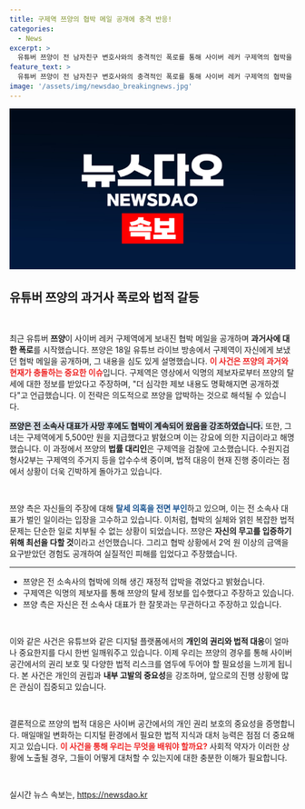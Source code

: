 ```yaml
---
title: 구제역 쯔양의 협박 메일 공개에 충격 반응!
categories:
  - News
excerpt: >
  유튜버 쯔양이 전 남자친구 변호사와의 충격적인 폭로를 통해 사이버 레커 구제역의 협박을 공개했습니다. 과거의 진실이 드러나는 이 사건의 전말은 무엇일까요? 클릭해 자세히 알아보세요!
feature_text: >
  유튜버 쯔양이 전 남자친구 변호사와의 충격적인 폭로를 통해 사이버 레커 구제역의 협박을 공개했습니다. 과거의 진실이 드러나는 이 사건의 전말은 무엇일까요? 클릭해 자세히 알아보세요!
image: '/assets/img/newsdao_breakingnews.jpg'
---
```


<p><img src="/assets/img/newsdao_breakingnews.jpg" alt="firstkoreanews 속보" /></p>

<h2 data-ke-size="size26">유튜버 쯔양의 과거사 폭로와 법적 갈등</h2>

<p data-ke-size="size16">&nbsp;</p>

<p>최근 유튜버 <b>쯔양</b>이 사이버 레커 구제역에게 보내진 협박 메일을 공개하며 <b>과거사에 대한 폭로</b>를 시작했습니다. 쯔양은 18일 유튜브 라이브 방송에서 구제역이 자신에게 보냈던 협박 메일을 공개하며, 그 내용을 심도 있게 설명했습니다. <b><span style="color: #ee2323;">이 사건은 쯔양의 과거와 현재가 충돌하는 중요한 이슈</span></b>입니다. 구제역은 영상에서 익명의 제보자로부터 쯔양의 탈세에 대한 정보를 받았다고 주장하며, "더 심각한 제보 내용도 명확해지면 공개하겠다"고 언급했습니다. 이 전략은 의도적으로 쯔양을 압박하는 것으로 해석될 수 있습니다.</p>

<p><b><span style="background-color: #21538527;">쯔양은 전 소속사 대표가 사망 후에도 협박이 계속되어 왔음을 강조하였습니다.</span></b> 또한, 그녀는 구제역에게 5,500만 원을 지급했다고 밝혔으며 이는 강요에 의한 지급이라고 해명했습니다. 이 과정에서 쯔양의 <b>법률 대리인</b>은 구제역을 검찰에 고소했습니다. 수원지검 형사2부는 구제역의 주거지 등을 압수수색 중이며, 법적 대응이 현재 진행 중이라는 점에서 상황이 더욱 긴박하게 돌아가고 있습니다.</p>

<p data-ke-size="size16">&nbsp;</p>

<p>쯔양 측은 자신들의 주장에 대해 <b><span style="color: #1a5490;">탈세 의혹을 전면 부인</span></b>하고 있으며, 이는 전 소속사 대표가 벌인 일이라는 입장을 고수하고 있습니다. 이처럼, 협박의 실체와 얽힌 복잡한 법적 문제는 단순한 일로 치부될 수 없는 상황이 되었습니다. 쯔양은 <b>자신의 무고를 입증하기 위해 최선을 다할 것</b>이라고 선언했습니다. 그리고 협박 상황에서 2억 원 이상의 금액을 요구받았던 경험도 공개하여 실질적인 피해를 입었다고 주장했습니다.</p>

<hr>

<ul>
<li>쯔양은 전 소속사의 협박에 의해 생긴 재정적 압박을 겪었다고 밝혔습니다.</li>
<li>구제역은 익명의 제보자를 통해 쯔양의 탈세 정보를 입수했다고 주장하고 있습니다.</li>
<li>쯔양 측은 자신은 전 소속사 대표가 한 잘못과는 무관하다고 주장하고 있습니다.</li>
</ul>

<p data-ke-size="size16">&nbsp;</p>

<p>이와 같은 사건은 유튜브와 같은 디지털 플랫폼에서의 <b>개인의 권리와 법적 대응</b>이 얼마나 중요한지를 다시 한번 일깨워주고 있습니다. 이제 우리는 쯔양의 경우를 통해 사이버 공간에서의 권리 보호 및 다양한 법적 리스크를 염두에 두어야 할 필요성을 느끼게 됩니다. 본 사건은 개인의 권립과 <b>내부 고발의 중요성</b>을 강조하며, 앞으로의 진행 상황에 많은 관심이 집중되고 있습니다.</p>

<p data-ke-size="size16">&nbsp;</p>

<p>결론적으로 쯔양의 법적 대응은 사이버 공간에서의 개인 권리 보호의 중요성을 증명합니다. 매일매일 변화하는 디지털 환경에서 필요한 법적 지식과 대처 능력은 점점 더 중요해지고 있습니다. <b><span style="color: #ee2323;">이 사건을 통해 우리는 무엇을 배워야 할까요?</span></b>  사회적 약자가 이러한 상황에 노출될 경우, 그들이 어떻게 대처할 수 있는지에 대한 충분한 이해가 필요합니다. </p>

<p data-ke-size="size16">&nbsp;</p>
실시간 뉴스 속보는, <a href="https://newsdao.kr" rel="dofollow">https://newsdao.kr</a>


